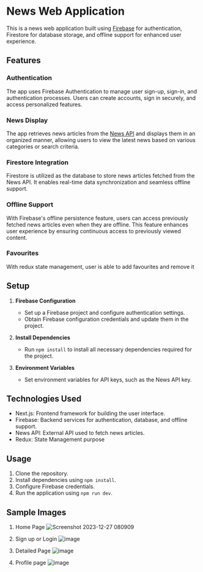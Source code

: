 # News Web Application

This is a news web application built using [Firebase](https://firebase.google.com/) for authentication, Firestore for database storage, and offline support for enhanced user experience.

## Features

### Authentication

The app uses Firebase Authentication to manage user sign-up, sign-in, and authentication processes. Users can create accounts, sign in securely, and access personalized features.

### News Display

The app retrieves news articles from the [News API](https://newsapi.org/) and displays them in an organized manner, allowing users to view the latest news based on various categories or search criteria.

### Firestore Integration

Firestore is utilized as the database to store news articles fetched from the News API. It enables real-time data synchronization and seamless offline support.

### Offline Support

With Firebase's offline persistence feature, users can access previously fetched news articles even when they are offline. This feature enhances user experience by ensuring continuous access to previously viewed content.

### Favourites 

With redux state management, user is able to add favourites and remove it

## Setup

1. **Firebase Configuration**

   - Set up a Firebase project and configure authentication settings.
   - Obtain Firebase configuration credentials and update them in the project.

2. **Install Dependencies**

   - Run `npm install` to install all necessary dependencies required for the project.

3. **Environment Variables**

   - Set environment variables for API keys, such as the News API key.

## Technologies Used

- Next.js: Frontend framework for building the user interface.
- Firebase: Backend services for authentication, database, and offline support.
- News API: External API used to fetch news articles.
- Redux: State Management purpose

## Usage

1. Clone the repository.
2. Install dependencies using `npm install`.
3. Configure Firebase credentials.
4. Run the application using `npm run dev`.

## Sample Images

1. Home Page 
![Screenshot 2023-12-27 080909](https://github.com/dhruv8433/news-app/assets/114583978/4bfe47d6-edf1-4f46-8473-4ecdc20bbcdd)

2. Sign up or Login
![image](https://github.com/dhruv8433/news-app/assets/114583978/9936f1f5-9c9b-4011-a1f8-a4888fcdbfe3)

3. Detailed Page
![image](https://github.com/dhruv8433/news-app/assets/114583978/bf9feeff-4428-4993-b573-9fbd5d9ea29b)

4. Profile page
![image](https://github.com/dhruv8433/news-app/assets/114583978/7f8932dc-1427-4c58-b301-bcd6d224c24e)

